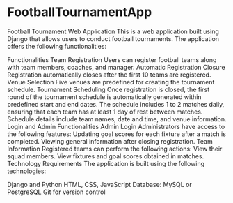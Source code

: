 # FootballTournamentApp
Football Tournament Web Application
This is a web application built using Django that allows users to conduct football tournaments. The application offers the following functionalities:

Functionalities
Team Registration
Users can register football teams along with team members, coaches, and manager.
Automatic Registration Closure
Registration automatically closes after the first 10 teams are registered.
Venue Selection
Five venues are predefined for creating the tournament schedule.
Tournament Scheduling
Once registration is closed, the first round of the tournament schedule is automatically generated within predefined start and end dates.
The schedule includes 1 to 2 matches daily, ensuring that each team has at least 1 day of rest between matches.
Schedule details include team names, date and time, and venue information.
Login and Admin Functionalities
Admin Login
Administrators have access to the following features:
Updating goal scores for each fixture after a match is completed.
Viewing general information after closing registration.
Team Information
Registered teams can perform the following actions:
View their squad members.
View fixtures and goal scores obtained in matches.
Technology Requirements
The application is built using the following technologies:

Django and Python
HTML, CSS, JavaScript
Database: MySQL or PostgreSQL
Git for version control